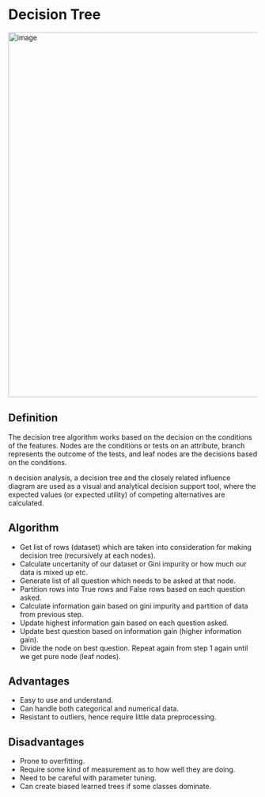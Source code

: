 # Decision Tree
<img width="737" alt="image" src="https://user-images.githubusercontent.com/119746917/205470238-352f2832-c4c4-4cac-ba33-239f0485af47.png">

## Definition
The decision tree algorithm works based on the decision on the conditions of the features. 
Nodes are the conditions or tests on an attribute, branch represents the outcome of the tests, 
and leaf nodes are the decisions based on the conditions.


n decision analysis, a decision tree and the closely related influence diagram are used as a visual and 
analytical decision support tool, where the expected values (or expected utility) of competing alternatives are calculated.

## Algorithm 

* Get list of rows (dataset) which are taken into consideration for making decision tree (recursively at each nodes).
* Calculate uncertanity of our dataset or Gini impurity or how much our data is mixed up etc.
* Generate list of all question which needs to be asked at that node.
* Partition rows into True rows and False rows based on each question asked.
* Calculate information gain based on gini impurity and partition of data from previous step.
* Update highest information gain based on each question asked.
* Update best question based on information gain (higher information gain).
* Divide the node on best question. Repeat again from step 1 again until we get pure node (leaf nodes).

## Advantages
* Easy to use and understand.
* Can handle both categorical and numerical data.
* Resistant to outliers, hence require little data preprocessing.

## Disadvantages
* Prone to overfitting.
* Require some kind of measurement as to how well they are doing.
* Need to be careful with parameter tuning.
* Can create biased learned trees if some classes dominate.
